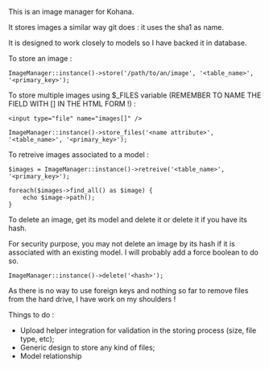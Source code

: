 This is an image manager for Kohana.

It stores images a similar way git does : it uses the sha1 as name.

It is designed to work closely to models so I have backed it in database.

To store an image :

    ImageManager::instance()->store('/path/to/an/image', '<table_name>', '<primary_key>');

To store multiple images using $_FILES variable (REMEMBER TO NAME THE FIELD WITH [] IN THE HTML FORM !) :

    <input type="file" name="images[]" />

    ImageManager::instance()->store_files('<name attribute>', '<table_name>', '<primary_key>');

To retreive images associated to a model :

    $images = ImageManager::instance()->retreive('<table_name>', '<primary_key>');

    foreach($images->find_all() as $image) {
        echo $image->path();
    }

To delete an image, get its model and delete it or delete it if you have its hash. 

For security purpose, you may not delete an image by its hash if it is associated with an existing model. I will probably add a force boolean to do so.

    ImageManager::instance()->delete('<hash>');

As there is no way to use foreign keys and nothing so far to remove files from the hard drive, I have work on my shoulders !

Things to do :
- Upload helper integration for validation in the storing process (size, file type, etc);
- Generic design to store any kind of files;
- Model relationship